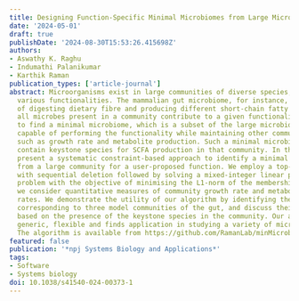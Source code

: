 ```yaml
---
title: Designing Function-Specific Minimal Microbiomes from Large Microbial Communities
date: '2024-05-01'
draft: true
publishDate: '2024-08-30T15:53:26.415698Z'
authors:
- Aswathy K. Raghu
- Indumathi Palanikumar
- Karthik Raman
publication_types: ['article-journal']
abstract: Microorganisms exist in large communities of diverse species, exhibiting
  various functionalities. The mammalian gut microbiome, for instance, has the functionality
  of digesting dietary fibre and producing different short-chain fatty acids. Not
  all microbes present in a community contribute to a given functionality; it is possible
  to find a minimal microbiome, which is a subset of the large microbiome, that is
  capable of performing the functionality while maintaining other community properties
  such as growth rate and metabolite production. Such a minimal microbiome will also
  contain keystone species for SCFA production in that community. In this work, we
  present a systematic constraint-based approach to identify a minimal microbiome
  from a large community for a user-proposed function. We employ a top-down approach
  with sequential deletion followed by solving a mixed-integer linear programming
  problem with the objective of minimising the L1-norm of the membership vector. Notably,
  we consider quantitative measures of community growth rate and metabolite production
  rates. We demonstrate the utility of our algorithm by identifying the minimal microbiomes
  corresponding to three model communities of the gut, and discuss their validity
  based on the presence of the keystone species in the community. Our approach is
  generic, flexible and finds application in studying a variety of microbial communities.
  The algorithm is available from https://github.com/RamanLab/minMicrobiome.
featured: false
publication: '*npj Systems Biology and Applications*'
tags:
- Software
- Systems biology
doi: 10.1038/s41540-024-00373-1
---
```


